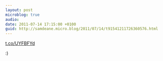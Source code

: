 ```yaml
---
layout: post
microblog: true
audio: 
date: 2011-07-14 17:15:00 +0100
guid: http://samdeane.micro.blog/2011/07/14/t91541211726360576.html
---
```

[t.co/UYFBFYd](http://t.co/UYFBFYd)

:)
